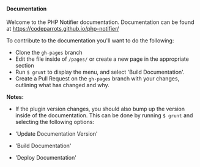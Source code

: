 #### Documentation

Welcome to the PHP Notifier documentation. Documentation can be found at https://codeparrots.github.io/php-notifier/

To contribute to the documentation you'll want to do the following:

- Clone the `gh-pages` branch
- Edit the file inside of `/pages/` or create a new page in the appropriate section
- Run `$ grunt` to display the menu, and select 'Build Documentation'.
- Create a Pull Request on the `gh-pages` branch with your changes, outlining what has changed and why.

**Notes:**
- If the plugin version changes, you should also bump up the version inside of the documentation. This can be done by running `$ grunt` and selecting the following options:

- 'Update Documentation Version'
- 'Build Documentation'
- 'Deploy Documentation'

